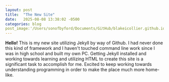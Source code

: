 ```yaml
---
layout: post
title:  "The New Site"
date:   2025-08-08 13:38:02 -0500
categories: blog
post_image:'/Users/sonofbyford/Documents/GitHub/blakeicollier.github.io/docs/Photos/dither_it_7185505001_5b6a3f7293_b-1500325948.png'
---
```

__Hello!__ This is my new site utilizing Jekyll by way of Github. I had never done this kind of framework and I haven't touched command line work since I was in high school and built my own PC. Getting Jekyll installed and working towards learning and utilizing HTML to create this site is a significant task to accomplish for me. Excited to keep working towards understanding programming in order to make the place much more home-like.
